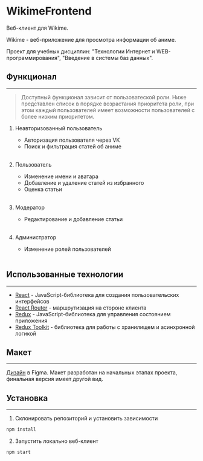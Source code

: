 # WikimeFrontend

Веб-клиент для Wikime. 

Wikime - веб-приложение для просмотра информации об аниме.

Проект для учебных дисциплин: "Технологии Интернет и WEB-программирования", "Введение в системы баз данных".

## Функционал
***

>Доступный функционал зависит от пользоватеской роли. Ниже представлен список в порядке возрастания приоритета роли, при этом каждый пользователей имеет возможности пользователей с более низким приоритетом.


1. Неавторизованный пользователь

    - Авторизация пользователя через VK
    - Поиск и фильтрация статей об аниме
    <br></br>
    
2. Пользователь

    - Изменение имени и аватара 
    - Добавление и удаление статей из избранного
    - Оценка статьи
    <br></br> 

3. Модератор

    - Редактирование и добавление статьи
    <br></br>

4. Администратор

    - Изменение ролей пользователей
    <br></br>

## Использованные технологии
***

- [React](https://reactjs.org/) - JavaScript-библиотека для создания пользовательских интерфейсов
- [React Router](https://reactrouter.com/en/6.5.0) - маршрутизация на стороне клиента
- [Redux](https://redux.js.org/) - JavaScript-библиотека для управления состоянием приложения
- [Redux Toolkit](https://redux-toolkit.js.org/) - библиотека для работы с хранилищем и асинхронной логикой

## Макет
***

[Дизайн](https://www.figma.com/file/DPbTCQA7jVXjRaGxUT8wBr/Wikime?node-id=68%3A3&t=2b6tNyRkOtxZqyve-1) в Figma. Макет разработан на начальных этапах проекта, финальная версия имеет другой вид.

## Установка
***

1. Склонировать репозиторий и установить зависимости
```bash
npm install
```
2. Запустить локально веб-клиент
```bash
npm start
```
